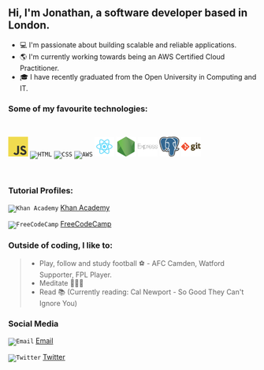 ## Hi, I'm Jonathan, a software developer based in London.

- 💻 I'm passionate about building scalable and reliable applications.
- 🌎 I'm currently working towards being an AWS Certified Cloud Practitioner.
- 🎓 I have recently graduated from the Open University in Computing and IT. 

### Some of my favourite technologies: 

<br>

<code><img height="40" alt="Javascript" src="https://raw.githubusercontent.com/github/explore/80688e429a7d4ef2fca1e82350fe8e3517d3494d/topics/javascript/javascript.png"></code>
<code><img height="40" alt="HTML" src="https://mpng.subpng.com/20180802/tpl/kisspng-logo-html5-brand-clip-art-杉-山-良-雄-5b62be01b565d5.334247781533197825743.jpg"></code>
<code><img height="40" alt="CSS" src="https://logonoid.com/images/css3-logo.png"></code>
<code><img height="40" alt="AWS" src="https://pngimage.net/wp-content/uploads/2020/02/aws-logo-png-4.png"></code>
<code><img height="40" alt="React" src="https://raw.githubusercontent.com/github/explore/80688e429a7d4ef2fca1e82350fe8e3517d3494d/topics/react/react.png"></code>
<code><img height="40" alt="Node.js" src="https://raw.githubusercontent.com/github/explore/80688e429a7d4ef2fca1e82350fe8e3517d3494d/topics/nodejs/nodejs.png"></code>
<code><img height="40" alt="Express" src="https://raw.githubusercontent.com/github/explore/80688e429a7d4ef2fca1e82350fe8e3517d3494d/topics/express/express.png"></code>
<code><img height="40" alt="postgresql" src="https://raw.githubusercontent.com/github/explore/80688e429a7d4ef2fca1e82350fe8e3517d3494d/topics/postgresql/postgresql.png"></code>
<code><img height="40" alt="Git" src="https://raw.githubusercontent.com/github/explore/80688e429a7d4ef2fca1e82350fe8e3517d3494d/topics/git/git.png"></code> 


<br>

<!-- [![Top Langs](https://github-readme-stats.vercel.app/api/top-langs/?username=JonathanBanerjee&layout=compact&theme=dark)](https://github.com/JonathanBanerjee/github-readme-stats) -->



### Tutorial Profiles:

  <code><img height= "30" alt="Khan Academy"  src="https://is5-ssl.mzstatic.com/image/thumb/Purple123/v4/ae/a4/3c/aea43cf8-9c5f-ddb0-d488-1acafbbfcd5a/source/1000x1000bb.jpg"></code> [Khan Academy](https://www.khanacademy.org/profile/JonathanBanerjee/projects)

  <code><img height= "20" alt="FreeCodeCamp"  src="https://clipground.com/images/freecodecamp-logo-1.png"></code> [FreeCodeCamp](https://www.freecodecamp.org/JonathanBanerjee)


### Outside of coding, I like to:

> - Play, follow and study football ⚽️ - AFC Camden, Watford Supporter, FPL Player.
> - Meditate 🧘🏽‍♂️
> - Read 📚 (Currently reading: Cal Newport - So Good They Can't Ignore You)


### Social Media
  <code><img height="20" alt="Email" src="https://pngmind.com/wp-content/uploads/2019/08/Email-Logo-Png-Transparent-Background.jpg"></code> [Email](jonathan.h.banerjee@gmail.com) 

 <code><img height="20" alt="Twitter" src="https://logos-download.com/wp-content/uploads/2016/02/Twitter_Logo_new.png"></code> 
[Twitter](https://www.twitter.com/jonathanbano)
